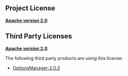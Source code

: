 <!-- Created by CodeLicenseManager -->
## Project License

__[Apache version 2.0](https://github.com/tombensve/MarkdownDoc/blob/master/Docs/Apache-2.0.md)__

## Third Party Licenses

__[Apache version 2.0](http://www.apache.org/licenses/LICENSE-2.0.html)__

The following third party products are using this license:

* [OptionsManager-2.0.3](http://github.com/tombensve/OptionsManager)

<!-- CLM -->
